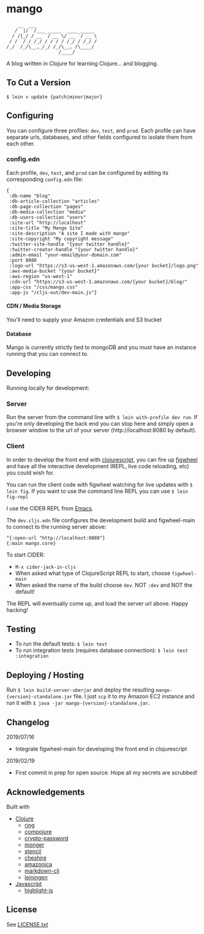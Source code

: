 # mango

```
    __  ___
   /  |/  /___ _____  ____ _____
  / /|_/ / __ `/ __ \/ __ `/ __ \
 / /  / / /_/ / / / / /_/ / /_/ /
/_/  /_/\__,_/_/ /_/\__, /\____/
                   /____/
```

A blog written in Clojure for learning Clojure... and blogging.

## To Cut a Version
`$ lein v update {patch|minor|major}`

## Configuring
You can configure three profiles: `dev`, `test`, and `prod`. Each profile can have separate urls, databases, and other fields configured to isolate them from each other.

### config.edn
Each profile, `dev`, `test`, and `prod` can be configured by editing its corresponding `config.edn` file:

```
{
 :db-name "blog"
 :db-article-collection "articles"
 :db-page-collection "pages"
 :db-media-collection "media"
 :db-users-collection "users"
 :site-url "http://localhost"
 :site-title "My Mango Site"
 :site-description "A site I made with mango"
 :site-copyright "My copyright message"
 :twitter-site-handle "{your twitter handle}"
 :twitter-creator-handle "{your twitter handle}"
 :admin-email "your-email@your-domain.com"
 :port 8080
 :logo-url "https://s3-us-west-1.amazonaws.com/{your bucket}/logo.png"
 :aws-media-bucket "{your bucket}"
 :aws-region "us-west-1"
 :cdn-url "https://s3-us-west-1.amazonaws.com/{your bucket}/blog/"
 :app-css "/css/mango.css"
 :app-js "/cljs-out/dev-main.js"}
```

#### CDN / Media Storage
You'll need to supply your Amazon credentials and S3 bucket

#### Database
Mango is currently strictly tied to mongoDB and you must have an instance running that you can connect to.

## Developing
Running locally for development:

### Server
Run the server from the command line with `$ lein with-profile dev run`. If you're only developing the back end you can stop here and simply open a browser window to the url of your server (http://localhost:8080 by default).

### Client
In order to develop the front end with [clojurescript](https://clojurescript.org), you can fire up [figwheel](https://figwheel.org) and have all the interactive development (REPL, live code reloading, etc) you could wish for.

You can run the client code with figwheel watching for live updates with `$ lein fig`. If you want to use the command line REPL you can use `$ lein fig-repl`

I use the CIDER REPL from [Emacs](https://www.gnu.org/s/emacs).

The `dev.cljs.edn` file configures the development build and figwheel-main to connect to the running server above:

```
^{:open-url "http://localhost:8080"}
{:main mango.core}
```
To start CIDER:

- `M-x cider-jack-in-cljs`
- When asked what type of ClojureScript REPL to start, choose `figwheel-main`
- When asked the name of the build choose `dev`. NOT  `:dev` and NOT the default!

The REPL will eventually come up, and load the server url above. Happy hacking!

## Testing
- To run the default tests: `$ lein test`
- To run integration tests (requires database connection): `$ lein test :integration`

## Deploying / Hosting
Run `$ lein build-server-uberjar` and deploy the resulting `mango-{version}-standalone.jar` file. I just `scp` it to my Amazon EC2 instance and run it with `$ java -jar mango-{version}-standalone.jar`.

## Changelog
2019/07/16

* Integrate figwheel-main for developing the front end in clojurescript

2019/02/19

* First commit in prep for open source. Hope all my secrets are scrubbed!

## Acknowledgements
Built with
* [Clojure](https://clojure.org)
  * [ring](http://ring-clojure.github.io/ring/)
  * [compojure](https://github.com/weavejester/compojure)
  * [crypto-password](https://github.com/weavejester/crypto-password)
  * [monger](http://clojuremongodb.info/)
  * [stencil](https://github.com/davidsantiago/stencil)
  * [cheshire](https://github.com/dakrone/cheshire)
  * [amazonica](https://github.com/mcohen01/amazonica)
  * [markdown-clj](https://github.com/yogthos/markdown-clj)
  * [leiningen](http://leiningen.org/)
* [Javascript](https://en.wikipedia.org/wiki/JavaScript)
  * [highlight-js](https://highlightjs.org/)

## License

See [LICENSE.txt](LICENSE.txt)
